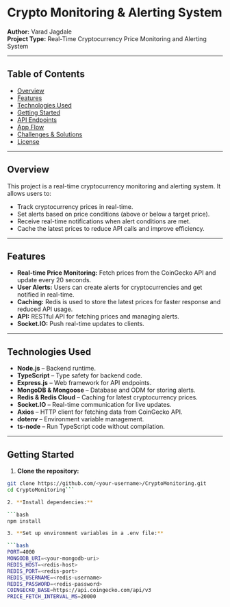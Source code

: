 # Crypto Monitoring & Alerting System

**Author:** Varad Jagdale  
**Project Type:** Real-Time Cryptocurrency Price Monitoring and Alerting System

---

## Table of Contents

- [Overview](#overview)  
- [Features](#features)  
- [Technologies Used](#technologies-used)  
- [Getting Started](#getting-started)  
- [API Endpoints](#api-endpoints)  
- [App Flow](#app-flow)  
- [Challenges & Solutions](#challenges--solutions)  
- [License](#license)  

---

## Overview

This project is a real-time cryptocurrency monitoring and alerting system. It allows users to:

- Track cryptocurrency prices in real-time.
- Set alerts based on price conditions (above or below a target price).
- Receive real-time notifications when alert conditions are met.
- Cache the latest prices to reduce API calls and improve efficiency.

---

## Features

- **Real-time Price Monitoring:** Fetch prices from the CoinGecko API and update every 20 seconds.  
- **User Alerts:** Users can create alerts for cryptocurrencies and get notified in real-time.  
- **Caching:** Redis is used to store the latest prices for faster response and reduced API usage.  
- **API:** RESTful API for fetching prices and managing alerts.  
- **Socket.IO:** Push real-time updates to clients.

---

## Technologies Used

- **Node.js** – Backend runtime.  
- **TypeScript** – Type safety for backend code.  
- **Express.js** – Web framework for API endpoints.  
- **MongoDB & Mongoose** – Database and ODM for storing alerts.  
- **Redis & Redis Cloud** – Caching for latest cryptocurrency prices.  
- **Socket.IO** – Real-time communication for live updates.  
- **Axios** – HTTP client for fetching data from CoinGecko API.  
- **dotenv** – Environment variable management.  
- **ts-node** – Run TypeScript code without compilation.  

---

## Getting Started

1. **Clone the repository:**

 ```bash
 git clone https://github.com/<your-username>/CryptoMonitoring.git
 cd CryptoMonitoring```

2. **Install dependencies:**

 ```bash
 npm install

3. **Set up environment variables in a .env file:**

 ```bash
 PORT=4000
 MONGODB_URI=<your-mongodb-uri>
 REDIS_HOST=<redis-host>
 REDIS_PORT=<redis-port>
 REDIS_USERNAME=<redis-username>
 REDIS_PASSWORD=<redis-password>
 COINGECKO_BASE=https://api.coingecko.com/api/v3
 PRICE_FETCH_INTERVAL_MS=20000


